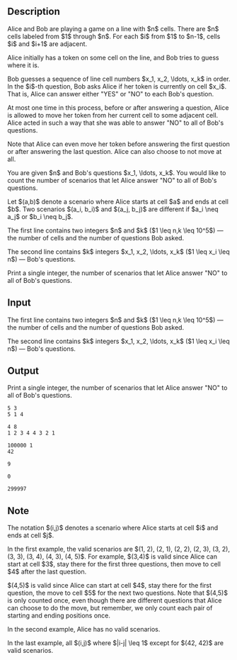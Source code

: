 ## Description

<div><p>Alice and Bob are playing a game on a line with $n$ cells. There are $n$ cells labeled from $1$ through $n$. For each $i$ from $1$ to $n-1$, cells $i$ and $i+1$ are adjacent.</p><p>Alice initially has a token on some cell on the line, and Bob tries to guess where it is. </p><p>Bob guesses a sequence of line cell numbers $x_1, x_2, \ldots, x_k$ in order. In the $i$-th question, Bob asks Alice if her token is currently on cell $x_i$. That is, Alice can answer either "<span class="tex-font-style-tt">YES</span>" or "<span class="tex-font-style-tt">NO</span>" to each Bob's question.</p><p><span class="tex-font-style-bf">At most one time</span> in this process, before or after answering a question, Alice is allowed to move her token from her current cell to some <span class="tex-font-style-bf">adjacent</span> cell. Alice acted in such a way that she was able to answer "<span class="tex-font-style-tt">NO</span>" to <span class="tex-font-style-bf">all</span> of Bob's questions.</p><p>Note that Alice can even move her token before answering the first question or after answering the last question. Alice can also choose to not move at all.</p><p>You are given $n$ and Bob's questions $x_1, \ldots, x_k$. You would like to count the number of scenarios that let Alice answer "<span class="tex-font-style-tt">NO</span>" to all of Bob's questions. </p><p>Let $(a,b)$ denote a scenario where Alice starts at cell $a$ and ends at cell $b$. Two scenarios $(a_i, b_i)$ and $(a_j, b_j)$ are different if $a_i \neq a_j$ or $b_i \neq b_j$.</p></div><div class="input-specification"><p>The first line contains two integers $n$ and $k$ ($1 \leq n,k \leq 10^5$)&nbsp;— the number of cells and the number of questions Bob asked.</p><p>The second line contains $k$ integers $x_1, x_2, \ldots, x_k$ ($1 \leq x_i \leq n$)&nbsp;— Bob's questions.</p></div><div class="output-specification"><p>Print a single integer, the number of scenarios that let Alice answer "<span class="tex-font-style-tt">NO</span>" to all of Bob's questions.</p></div>

## Input

<p>The first line contains two integers $n$ and $k$ ($1 \leq n,k \leq 10^5$)&nbsp;— the number of cells and the number of questions Bob asked.</p><p>The second line contains $k$ integers $x_1, x_2, \ldots, x_k$ ($1 \leq x_i \leq n$)&nbsp;— Bob's questions.</p>

## Output

<p>Print a single integer, the number of scenarios that let Alice answer "<span class="tex-font-style-tt">NO</span>" to all of Bob's questions.</p>





```input1
5 3
5 1 4
```




```input2
4 8
1 2 3 4 4 3 2 1
```




```input3
100000 1
42
```




```output1
9
```




```output2
0
```




```output3
299997
```



## Note

<p>The notation $(i,j)$ denotes a scenario where Alice starts at cell $i$ and ends at cell $j$.</p><p>In the first example, the valid scenarios are $(1, 2), (2, 1), (2, 2), (2, 3), (3, 2), (3, 3), (3, 4), (4, 3), (4, 5)$. For example, $(3,4)$ is valid since Alice can start at cell $3$, stay there for the first three questions, then move to cell $4$ after the last question. </p><p>$(4,5)$ is valid since Alice can start at cell $4$, stay there for the first question, the move to cell $5$ for the next two questions. Note that $(4,5)$ is only counted once, even though there are different questions that Alice can choose to do the move, but remember, we only count each pair of starting and ending positions once.</p><p>In the second example, Alice has no valid scenarios.</p><p>In the last example, all $(i,j)$ where $|i-j| \leq 1$ except for $(42, 42)$ are valid scenarios.</p>
